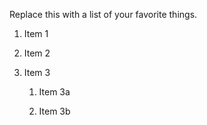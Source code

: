 Replace this with a list of your favorite things.
1. Item 1

2. Item 2

3. Item 3

   1. Item 3a

   2. Item 3b


